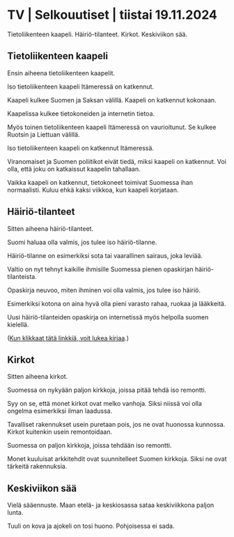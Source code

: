 # TV \| Selkouutiset \| tiistai 19.11.2024

Tietoliikenteen kaapeli. Häiriö-tilanteet. Kirkot. Keskiviikon sää.

## Tietoliikenteen kaapeli

Ensin aiheena tietoliikenteen kaapelit.

Iso tietoliikenteen kaapeli Itämeressä on katkennut.

Kaapeli kulkee Suomen ja Saksan välillä. Kaapeli on katkennut kokonaan.

Kaapelissa kulkee tietokoneiden ja internetin tietoa.

Myös toinen tietoliikenteen kaapeli Itämeressä on vaurioitunut. Se kulkee Ruotsin ja Liettuan välillä.

Iso tietoliikenteen kaapeli on katkennut Itämeressä.

Viranomaiset ja Suomen poliitikot eivät tiedä, miksi kaapeli on katkennut. Voi olla, että joku on katkaissut kaapelin tahallaan.

Vaikka kaapeli on katkennut, tietokoneet toimivat Suomessa ihan normaalisti. Kuluu ehkä kaksi viikkoa, kun kaapeli korjataan.

## Häiriö-tilanteet

Sitten aiheena häiriö-tilanteet.

Suomi haluaa olla valmis, jos tulee iso häiriö-tilanne.

Häiriö-tilanne on esimerkiksi sota tai vaarallinen sairaus, joka leviää.

Valtio on nyt tehnyt kaikille ihmisille Suomessa pienen opaskirjan häiriö-tilanteista.

Opaskirja neuvoo, miten ihminen voi olla valmis, jos tulee iso häiriö.

Esimerkiksi kotona on aina hyvä olla pieni varasto rahaa, ruokaa ja lääkkeitä.

Uusi häiriö-tilanteiden opaskirja on internetissä myös helpolla suomen kielellä.

([Kun klikkaat tätä linkkiä, voit lukea kirjaa](https://cdn.verkkopalvelu.suomi.fi/files/varautunut-parjaa-paremmin_SM_selkosuomi-8df88446129fb865a454e8863b0e97bf.pdf).)

## Kirkot

Sitten aiheena kirkot.

Suomessa on nykyään paljon kirkkoja, joissa pitää tehdä iso remontti.

Syy on se, että monet kirkot ovat melko vanhoja. Siksi niissä voi olla ongelma esimerkiksi ilman laadussa.

Tavalliset rakennukset usein puretaan pois, jos ne ovat huonossa kunnossa. Kirkot kuitenkin usein remontoidaan.

Suomessa on paljon kirkkoja, joissa tehdään iso remontti.

Monet kuuluisat arkkitehdit ovat suunnitelleet Suomen kirkkoja. Siksi ne ovat tärkeitä rakennuksia.

## Keskiviikon sää

Vielä sääennuste. Maan etelä- ja keskiosassa sataa keskiviikkona paljon lunta.

Tuuli on kova ja ajokeli on tosi huono. Pohjoisessa ei sada.

